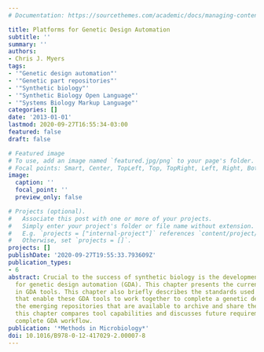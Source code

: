 ```yaml
---
# Documentation: https://sourcethemes.com/academic/docs/managing-content/

title: Platforms for Genetic Design Automation
subtitle: ''
summary: ''
authors:
- Chris J. Myers
tags:
- '"Genetic design automation"'
- '"Genetic part repositories"'
- '"Synthetic biology"'
- '"Synthetic Biology Open Language"'
- '"Systems Biology Markup Language"'
categories: []
date: '2013-01-01'
lastmod: 2020-09-27T16:55:34-03:00
featured: false
draft: false

# Featured image
# To use, add an image named `featured.jpg/png` to your page's folder.
# Focal points: Smart, Center, TopLeft, Top, TopRight, Left, Right, BottomLeft, Bottom, BottomRight.
image:
  caption: ''
  focal_point: ''
  preview_only: false

# Projects (optional).
#   Associate this post with one or more of your projects.
#   Simply enter your project's folder or file name without extension.
#   E.g. `projects = ["internal-project"]` references `content/project/deep-learning/index.md`.
#   Otherwise, set `projects = []`.
projects: []
publishDate: '2020-09-27T19:55:33.793609Z'
publication_types:
- 6
abstract: Crucial to the success of synthetic biology is the development of platforms
  for genetic design automation (GDA). This chapter presents the current state-of-the-art
  in GDA tools. This chapter also briefly describes the standards used for data representation
  that enable these GDA tools to work together to complete a genetic design task and
  the emerging repositories that are available to archive and share these data. Finally,
  this chapter compares tool capabilities and discusses future requirements for a
  complete GDA workflow.
publication: '*Methods in Microbiology*'
doi: 10.1016/B978-0-12-417029-2.00007-8
---
```

